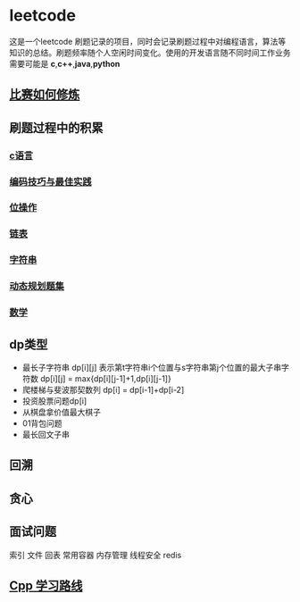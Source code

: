 # leetcode

这是一个leetcode 刷题记录的项目，同时会记录刷题过程中对编程语言，算法等知识的总结。刷题频率随个人空闲时间变化。使用的开发语言随不同时间工作业务需要可能是
__c__,__c++__,__java__,__python__

## [比赛如何修炼](./总结/practice.md)

## 刷题过程中的积累

### [c语言](./总结/c.md)

### [编码技巧与最佳实践](./总结/code.md)

### [位操作](./总结/bitoperator.md)

### [链表](./总结/linklist.md)

### [字符串](./总结/string.md)

### [动态规划题集](./总结/dp.md)

### [数学](./总结/math.md)

## dp类型

- 最长子字符串 dp[i][j] 表示第t字符串i个位置与s字符串第j个位置的最大子串字符数 dp[i][j] = max{dp[i][j-1]+1,dp[i][j-1]}
- 爬楼梯与斐波那契数列 dp[i] = dp[i-1]+dp[i-2]
- 投资股票问题dp[i]
- 从棋盘拿价值最大棋子
- 01背包问题
- 最长回文子串

## 回溯

## 贪心

## 面试问题

索引
文件
回表
常用容器
内存管理
线程安全
redis

## [Cpp 学习路线](https://www.nowcoder.com/discuss/595901)
